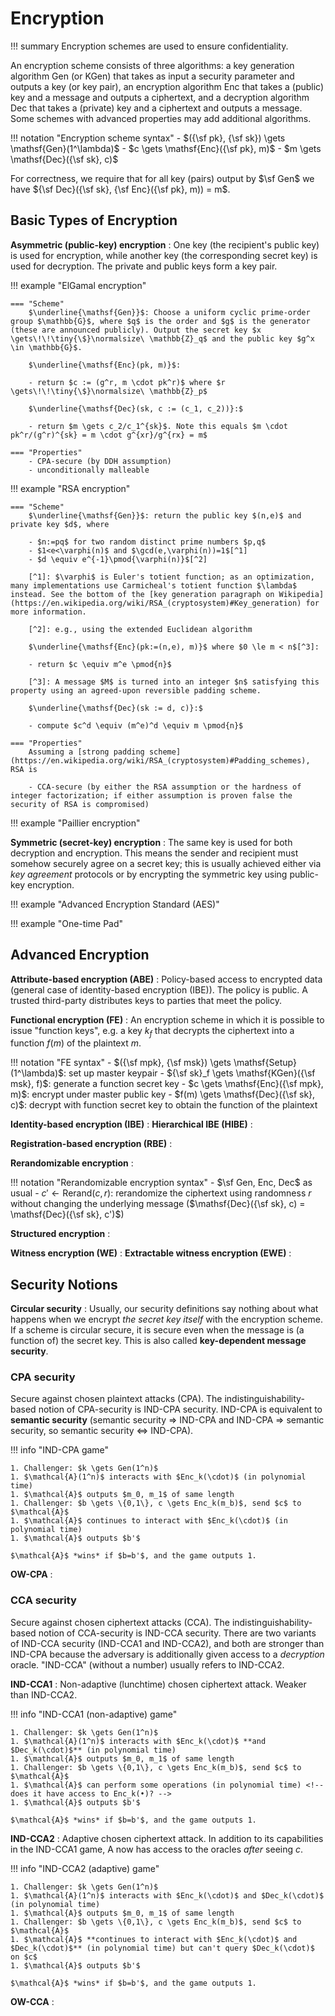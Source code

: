 # Encryption

!!! summary
    Encryption schemes are used to ensure confidentiality.

An encryption scheme consists of three algorithms: a key generation algorithm $\mathsf{Gen}$ (or $\mathsf{KGen}$) that takes as input a security parameter and outputs a key (or key pair), an encryption algorithm $\mathsf{Enc}$ that takes a (public) key and a message and outputs a ciphertext, and a decryption algorithm $\mathsf{Dec}$ that takes a (private) key and a ciphertext and outputs a message. Some schemes with advanced properties may add additional algorithms.

!!! notation "Encryption scheme syntax"
    - $({\sf pk}, {\sf sk}) \gets \mathsf{Gen}(1^\lambda)$
    - $c \gets \mathsf{Enc}({\sf pk}, m)$
    - $m \gets \mathsf{Dec}({\sf sk}, c)$

For correctness, we require that for all key (pairs) output by $\sf Gen$ we have ${\sf Dec}({\sf sk}, {\sf Enc}({\sf pk}, m)) = m$.

## Basic Types of Encryption

**Asymmetric (public-key) encryption**
: One key (the recipient's public key) is used for encryption, while another key (the corresponding secret key) is used for decryption. The private and public keys form a key pair.  

!!! example "ElGamal encryption"

    === "Scheme"
        $\underline{\mathsf{Gen}}$: Choose a uniform cyclic prime-order group $\mathbb{G}$, where $q$ is the order and $g$ is the generator (these are announced publicly). Output the secret key $x \gets\!\!\tiny{\$}\normalsize\ \mathbb{Z}_q$ and the public key $g^x \in \mathbb{G}$.

        $\underline{\mathsf{Enc}(pk, m)}$:

        - return $c := (g^r, m \cdot pk^r)$ where $r \gets\!\!\tiny{\$}\normalsize\ \mathbb{Z}_p$

        $\underline{\mathsf{Dec}(sk, c := (c_1, c_2))}:$

        - return $m \gets c_2/c_1^{sk}$. Note this equals $m \cdot pk^r/(g^r)^{sk} = m \cdot g^{xr}/g^{rx} = m$

    === "Properties"
        - CPA-secure (by DDH assumption)
        - unconditionally malleable

!!! example "RSA encryption"

    === "Scheme"
        $\underline{\mathsf{Gen}}$: return the public key $(n,e)$ and private key $d$, where

        - $n:=pq$ for two random distinct prime numbers $p,q$
        - $1<e<\varphi(n)$ and $\gcd(e,\varphi(n))=1$[^1]
        - $d \equiv e^{-1}\pmod{\varphi(n)}$[^2]

        [^1]: $\varphi$ is Euler's totient function; as an optimization, many implementations use Carmicheal's totient function $\lambda$ instead. See the bottom of the [key generation paragraph on Wikipedia](https://en.wikipedia.org/wiki/RSA_(cryptosystem)#Key_generation) for more information.

        [^2]: e.g., using the extended Euclidean algorithm

        $\underline{\mathsf{Enc}(pk:=(n,e), m)}$ where $0 \le m < n$[^3]:  

        - return $c \equiv m^e \pmod{n}$

        [^3]: A message $M$ is turned into an integer $n$ satisfying this property using an agreed-upon reversible padding scheme.

        $\underline{\mathsf{Dec}(sk := d, c)}:$  

        - compute $c^d \equiv (m^e)^d \equiv m \pmod{n}$

    === "Properties"
        Assuming a [strong padding scheme](https://en.wikipedia.org/wiki/RSA_(cryptosystem)#Padding_schemes), RSA is

        - CCA-secure (by either the RSA assumption or the hardness of integer factorization; if either assumption is proven false the security of RSA is compromised)

!!! example "Paillier encryption"

**Symmetric (secret-key) encryption**
: The same key is used for both decryption and encryption. This means the sender and recipient must somehow securely agree on a secret key; this is usually achieved either via _key agreement_ protocols or by encrypting the symmetric key using public-key encryption.  

!!! example "Advanced Encryption Standard (AES)"

!!! example "One-time Pad"

## Advanced Encryption

**Attribute-based encryption (ABE)**
: Policy-based access to encrypted data (general case of identity-based encryption (IBE)). The policy is public. A trusted third-party distributes keys to parties that meet the policy.

**Functional encryption (FE)**
: An encryption scheme in which it is possible to issue "function keys", e.g. a key $k_f$ that decrypts the ciphertext into a function $f(m)$ of the plaintext $m$.

!!! notation "FE syntax"
    - $({\sf mpk}, {\sf msk}) \gets \mathsf{Setup}(1^\lambda)$: set up master keypair
    - ${\sf sk}_f \gets \mathsf{KGen}({\sf msk}, f)$: generate a function secret key
    - $c \gets \mathsf{Enc}({\sf mpk}, m)$: encrypt under master public key
    - $f(m) \gets \mathsf{Dec}({\sf sk}, c)$: decrypt with function secret key to obtain the function of the plaintext

**Identity-based encryption (IBE)**
: 
**Hierarchical IBE (HIBE)**
: 

**Registration-based encryption (RBE)**
: 

**Rerandomizable encryption**
:  

!!! notation "Rerandomizable encryption syntax"
    - $\sf Gen, Enc, Dec$ as usual
    - $c' \gets \mathsf{Rerand}(c, r)$: rerandomize the ciphertext using randomness $r$ without changing the underlying message ($\mathsf{Dec}({\sf sk}, c) = \mathsf{Dec}({\sf sk}, c')$)


**Structured encryption**
:  

**Witness encryption (WE)**
: 
**Extractable witness encryption (EWE)**
: 

## Security Notions

**Circular security**
: Usually, our security definitions say nothing about what happens when we encrypt _the secret key itself_ with the encryption scheme. If a scheme is circular secure, it is secure even when the message is (a function of) the secret key. This is also called **key-dependent message security**.

### CPA security
Secure against chosen plaintext attacks (CPA). The indistinguishability-based notion of CPA-security is IND-CPA security. IND-CPA is equivalent to **semantic security** (semantic security &rArr; IND-CPA and IND-CPA &rArr; semantic security, so semantic security &iff; IND-CPA).

!!! info "IND-CPA game"

    1. Challenger: $k \gets Gen(1^n)$
    1. $\mathcal{A}(1^n)$ interacts with $Enc_k(\cdot)$ (in polynomial time)
    1. $\mathcal{A}$ outputs $m_0, m_1$ of same length
    1. Challenger: $b \gets \{0,1\}, c \gets Enc_k(m_b)$, send $c$ to $\mathcal{A}$
    1. $\mathcal{A}$ continues to interact with $Enc_k(\cdot)$ (in polynomial time)
    1. $\mathcal{A}$ outputs $b'$

    $\mathcal{A}$ *wins* if $b=b'$, and the game outputs 1.  

**OW-CPA**
: 

### CCA security
Secure against chosen ciphertext attacks (CCA). The indistinguishability-based notion of CCA-security is IND-CCA security. There are two variants of IND-CCA security (IND-CCA1 and IND-CCA2), and both are stronger than IND-CPA because the adversary is additionally given access to a _decryption_ oracle. "IND-CCA" (without a number) usually refers to IND-CCA2.

**IND-CCA1**
: Non-adaptive (lunchtime) chosen ciphertext attack. Weaker than IND-CCA2. 

!!! info "IND-CCA1 (non-adaptive) game"

    1. Challenger: $k \gets Gen(1^n)$
    1. $\mathcal{A}(1^n)$ interacts with $Enc_k(\cdot)$ **and $Dec_k(\cdot)$** (in polynomial time)
    1. $\mathcal{A}$ outputs $m_0, m_1$ of same length
    1. Challenger: $b \gets \{0,1\}, c \gets Enc_k(m_b)$, send $c$ to $\mathcal{A}$
    1. $\mathcal{A}$ can perform some operations (in polynomial time) <!-- does it have access to Enc_k(•)? -->
    1. $\mathcal{A}$ outputs $b'$

    $\mathcal{A}$ *wins* if $b=b'$, and the game outputs 1.

**IND-CCA2**
: Adaptive chosen ciphertext attack. In addition to its capabilities in the IND-CCA1 game, A now has access to the oracles _after_ seeing $c$.

!!! info "IND-CCA2 (adaptive) game"

    1. Challenger: $k \gets Gen(1^n)$
    1. $\mathcal{A}(1^n)$ interacts with $Enc_k(\cdot)$ and $Dec_k(\cdot)$ (in polynomial time)
    1. $\mathcal{A}$ outputs $m_0, m_1$ of same length
    1. Challenger: $b \gets \{0,1\}, c \gets Enc_k(m_b)$, send $c$ to $\mathcal{A}$
    1. $\mathcal{A}$ **continues to interact with $Enc_k(\cdot)$ and $Dec_k(\cdot)$** (in polynomial time) but can't query $Dec_k(\cdot)$ on $c$
    1. $\mathcal{A}$ outputs $b'$

    $\mathcal{A}$ *wins* if $b=b'$, and the game outputs 1.

**OW-CCA**
: 